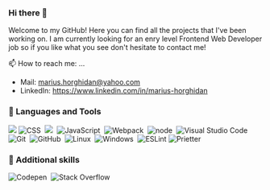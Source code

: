 ### Hi there 👋

Welcome to my GitHub! Here you can find all the projects that I've been working on. I am currently looking for an enry level Frontend Web Developer job so if you like what you see don't hesitate to contact me!

📫 How to reach me: ...

- Mail: marius.horghidan@yahoo.com
- LinkedIn: https://www.linkedin.com/in/marius-horghidan

### 🧰 Languages and Tools

<div>
  <img src="https://cdn.jsdelivr.net/gh/devicons/devicon/icons/html5/html5-original-wordmark.svg" />
  <img src="https://img.shields.io/badge/CSS3-1572B6?style=for-the-badge&logo=css3&logoColor=white" title="CSS" alt="CSS"/>&nbsp;
  <img src="https://img.shields.io/endpoint?url=<https://commons.wikimedia.org/wiki/File:Sass_Logo_Color.svg>&style=for-the-badge&logo=css3&logoColor=white>"/>&nbsp;
  <img src="https://badges.aleen42.com/src/javascript.svg" title="JavaScript" alt="JavaScript"/>&nbsp;
  <img src="https://badges.aleen42.com/src/webpack.svg" title="Webpack" alt="Webpack"/>&nbsp;
  <img src="https://badges.aleen42.com/src/node.svg" title="Node" alt="node"/>&nbsp;
  <img src="https://badges.aleen42.com/src/visual_studio_code.svg" title="Visual Studio Code" alt="Visual Studio Code"/>&nbsp;
  <img src="https://img.shields.io/badge/GIT-E44C30?style=for-the-badge&logo=git&logoColor=white" title="Git" alt="Git"/>&nbsp;
  <img src="https://badges.aleen42.com/src/github.svg" title="GitHub" alt="GitHub"/>&nbsp;
  <img src="https://img.shields.io/badge/Linux-FCC624?style=for-the-badge&logo=linux&logoColor=black" title="Linux" alt="Linux"/>&nbsp;
  <img src="https://img.shields.io/badge/Windows-0078D6?style=for-the-badge&logo=windows&logoColor=white" title="Windows" alt="Windows"/>&nbsp;
  <img src="https://badges.aleen42.com/src/eslint.svg" title="ESLint" alt="ESLint"/>
  <img src="https://img.shields.io/badge/prettier-1A2C34?style=for-the-badge&logo=prettier&logoColor=F7BA3E" title="Prietter" alt="Prietter"/>&nbsp;
</div>

### 🔧 Additional skills

<div>

  <img src="https://badges.aleen42.com/src/codepen.svg" title="Codepen" alt="Codepen"/>&nbsp;
  <img src="https://badges.aleen42.com/src/stackoverflow.svg" title="Stack Overflow" alt="Stack Overflow"/>&nbsp;


</div>

<!--
**MariusHor/MariusHor** is a ✨ _special_ ✨ repository because its `README.md` (this file) appears on your GitHub profile.

Here are some ideas to get you started:

- 🔭 I’m currently working on ...
- 🌱 I’m currently learning ...
- 👯 I’m looking to collaborate on ...
- 🤔 I’m looking for help with ...
- 💬 Ask me about ...
- 📫 How to reach me: ...
- 😄 Pronouns: ...
- ⚡ Fun fact: ...
-->

